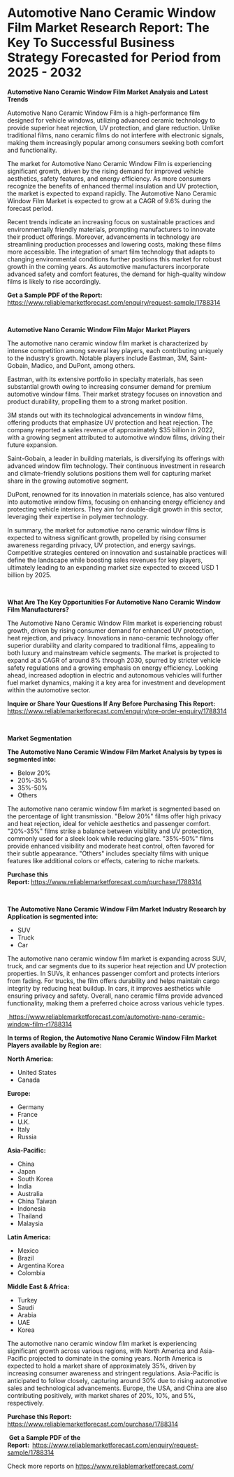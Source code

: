 <p><h1>Automotive Nano Ceramic Window Film Market Research Report: The Key To Successful Business Strategy Forecasted for Period from 2025 - 2032</h1></p><p><strong>Automotive Nano Ceramic Window Film Market Analysis and Latest Trends</strong></p>
<p><p>Automotive Nano Ceramic Window Film is a high-performance film designed for vehicle windows, utilizing advanced ceramic technology to provide superior heat rejection, UV protection, and glare reduction. Unlike traditional films, nano ceramic films do not interfere with electronic signals, making them increasingly popular among consumers seeking both comfort and functionality.</p><p>The market for Automotive Nano Ceramic Window Film is experiencing significant growth, driven by the rising demand for improved vehicle aesthetics, safety features, and energy efficiency. As more consumers recognize the benefits of enhanced thermal insulation and UV protection, the market is expected to expand rapidly. The Automotive Nano Ceramic Window Film Market is expected to grow at a CAGR of 9.6% during the forecast period. </p><p>Recent trends indicate an increasing focus on sustainable practices and environmentally friendly materials, prompting manufacturers to innovate their product offerings. Moreover, advancements in technology are streamlining production processes and lowering costs, making these films more accessible. The integration of smart film technology that adapts to changing environmental conditions further positions this market for robust growth in the coming years. As automotive manufacturers incorporate advanced safety and comfort features, the demand for high-quality window films is likely to rise accordingly.</p></p>
<p><strong>Get a Sample PDF of the Report:&nbsp;</strong> <a href="https://www.reliablemarketforecast.com/enquiry/request-sample/1788314?utm_campaign=2235&utm_medium=2&utm_source=Github&utm_content=ia&utm_term=03042025&utm_id=automotive-nano-ceramic-window-film">https://www.reliablemarketforecast.com/enquiry/request-sample/1788314</a></p>
<p>&nbsp;</p>
<p><strong>Automotive Nano Ceramic Window Film Major Market Players</strong></p>
<p><p>The automotive nano ceramic window film market is characterized by intense competition among several key players, each contributing uniquely to the industry's growth. Notable players include Eastman, 3M, Saint-Gobain, Madico, and DuPont, among others.</p><p>Eastman, with its extensive portfolio in specialty materials, has seen substantial growth owing to increasing consumer demand for premium automotive window films. Their market strategy focuses on innovation and product durability, propelling them to a strong market position.</p><p>3M stands out with its technological advancements in window films, offering products that emphasize UV protection and heat rejection. The company reported a sales revenue of approximately $35 billion in 2022, with a growing segment attributed to automotive window films, driving their future expansion.</p><p>Saint-Gobain, a leader in building materials, is diversifying its offerings with advanced window film technology. Their continuous investment in research and climate-friendly solutions positions them well for capturing market share in the growing automotive segment.</p><p>DuPont, renowned for its innovation in materials science, has also ventured into automotive window films, focusing on enhancing energy efficiency and protecting vehicle interiors. They aim for double-digit growth in this sector, leveraging their expertise in polymer technology.</p><p>In summary, the market for automotive nano ceramic window films is expected to witness significant growth, propelled by rising consumer awareness regarding privacy, UV protection, and energy savings. Competitive strategies centered on innovation and sustainable practices will define the landscape while boosting sales revenues for key players, ultimately leading to an expanding market size expected to exceed USD 1 billion by 2025.</p></p>
<p>&nbsp;</p>
<p><strong>What Are The Key Opportunities For Automotive Nano Ceramic Window Film Manufacturers?</strong></p>
<p><p>The Automotive Nano Ceramic Window Film market is experiencing robust growth, driven by rising consumer demand for enhanced UV protection, heat rejection, and privacy. Innovations in nano-ceramic technology offer superior durability and clarity compared to traditional films, appealing to both luxury and mainstream vehicle segments. The market is projected to expand at a CAGR of around 8% through 2030, spurred by stricter vehicle safety regulations and a growing emphasis on energy efficiency. Looking ahead, increased adoption in electric and autonomous vehicles will further fuel market dynamics, making it a key area for investment and development within the automotive sector.</p></p>
<p><strong>Inquire or Share Your Questions If Any Before Purchasing This Report:</strong> <a href="https://www.reliablemarketforecast.com/enquiry/pre-order-enquiry/1788314?utm_campaign=2235&utm_medium=2&utm_source=Github&utm_content=ia&utm_term=03042025&utm_id=automotive-nano-ceramic-window-film">https://www.reliablemarketforecast.com/enquiry/pre-order-enquiry/1788314</a></p>
<p>&nbsp;</p>
<p><strong>Market Segmentation</strong></p>
<p><strong>The Automotive Nano Ceramic Window Film Market Analysis by types is segmented into:</strong></p>
<p><ul><li>Below 20%</li><li>20%-35%</li><li>35%-50%</li><li>Others</li></ul></p>
<p><p>The automotive nano ceramic window film market is segmented based on the percentage of light transmission. "Below 20%" films offer high privacy and heat rejection, ideal for vehicle aesthetics and passenger comfort. "20%-35%" films strike a balance between visibility and UV protection, commonly used for a sleek look while reducing glare. "35%-50%" films provide enhanced visibility and moderate heat control, often favored for their subtle appearance. "Others" includes specialty films with unique features like additional colors or effects, catering to niche markets.</p></p>
<p><strong>Purchase this Report:&nbsp;</strong><a href="https://www.reliablemarketforecast.com/purchase/1788314?utm_campaign=2235&utm_medium=2&utm_source=Github&utm_content=ia&utm_term=03042025&utm_id=automotive-nano-ceramic-window-film">https://www.reliablemarketforecast.com/purchase/1788314</a></p>
<p>&nbsp;</p>
<p><strong>The Automotive Nano Ceramic Window Film Market Industry Research by Application is segmented into:</strong></p>
<p><ul><li>SUV</li><li>Truck</li><li>Car</li></ul></p>
<p><p>The automotive nano ceramic window film market is expanding across SUV, truck, and car segments due to its superior heat rejection and UV protection properties. In SUVs, it enhances passenger comfort and protects interiors from fading. For trucks, the film offers durability and helps maintain cargo integrity by reducing heat buildup. In cars, it improves aesthetics while ensuring privacy and safety. Overall, nano ceramic films provide advanced functionality, making them a preferred choice across various vehicle types.</p></p>
<p><a href="https://www.reliablemarketforecast.com/automotive-nano-ceramic-window-film-r1788314?utm_campaign=2235&utm_medium=2&utm_source=Github&utm_content=ia&utm_term=03042025&utm_id=automotive-nano-ceramic-window-film">&nbsp;https://www.reliablemarketforecast.com/automotive-nano-ceramic-window-film-r1788314</a></p>
<p><strong>In terms of Region, the Automotive Nano Ceramic Window Film Market Players available by Region are:</strong></p>
<p>
    <p> <strong> North America: </strong>
        <ul>
            <li>United States</li>
            <li>Canada</li>
        </ul>
        </p> 
    <p> <strong> Europe: </strong>
        <ul>
            <li>Germany</li>
            <li>France</li>
            <li>U.K.</li>
            <li>Italy</li>
            <li>Russia</li>
        </ul>
        </p> 
    <p> <strong> Asia-Pacific: </strong>
        <ul>
            <li>China</li>
            <li>Japan</li>
            <li>South Korea</li>
            <li>India</li>
            <li>Australia</li>
            <li>China Taiwan</li>
            <li>Indonesia</li>
            <li>Thailand</li>
            <li>Malaysia</li>
        </ul>
        </p> 
    <p> <strong> Latin America: </strong>
        <ul>
            <li>Mexico</li>
            <li>Brazil</li>
            <li>Argentina Korea</li>
            <li>Colombia</li>
        </ul>
        </p> 
    <p> <strong> Middle East & Africa: </strong>
        <ul>
            <li>Turkey</li>
            <li>Saudi</li>
            <li>Arabia</li>
            <li>UAE</li>
            <li>Korea</li>
        </ul>
    </p>
    </p>
<p><p>The automotive nano ceramic window film market is experiencing significant growth across various regions, with North America and Asia-Pacific projected to dominate in the coming years. North America is expected to hold a market share of approximately 35%, driven by increasing consumer awareness and stringent regulations. Asia-Pacific is anticipated to follow closely, capturing around 30% due to rising automotive sales and technological advancements. Europe, the USA, and China are also contributing positively, with market shares of 20%, 10%, and 5%, respectively.</p></p>
<p><strong>Purchase this Report: </strong><a href="https://www.reliablemarketforecast.com/purchase/1788314?utm_campaign=2235&utm_medium=2&utm_source=Github&utm_content=ia&utm_term=03042025&utm_id=automotive-nano-ceramic-window-film">https://www.reliablemarketforecast.com/purchase/1788314</a></p>
<p>&nbsp;<strong>Get a Sample PDF of the Report:&nbsp;&nbsp;</strong><a href="https://www.reliablemarketforecast.com/enquiry/request-sample/1788314?utm_campaign=2235&utm_medium=2&utm_source=Github&utm_content=ia&utm_term=03042025&utm_id=automotive-nano-ceramic-window-film">https://www.reliablemarketforecast.com/enquiry/request-sample/1788314</a></p>
<p><strong></strong></p>
<p>Check more reports on <a href="https://www.reliablemarketforecast.com/?utm_campaign=2235&utm_medium=2&utm_source=Github&utm_content=ia&utm_term=03042025&utm_id=automotive-nano-ceramic-window-film">https://www.reliablemarketforecast.com/</a></p>